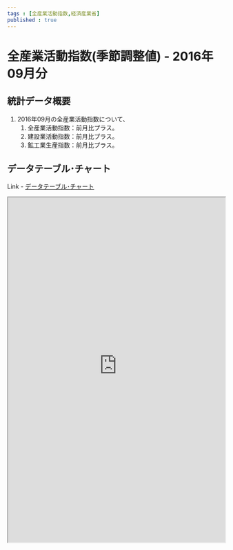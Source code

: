 ```yaml
--- 
tags : [全産業活動指数,経済産業省] 
published : true
---
```


# 全産業活動指数(季節調整値)  - 2016年09月分
## 統計データ概要
1. 2016年09月の全産業活動指数について、
	1. 全産業活動指数：前月比プラス。 
	1. 建設業活動指数：前月比プラス。 
	1. 鉱工業生産指数：前月比プラス。

## データテーブル･チャート
Link - [データテーブル･チャート](http://knowledgevault.saecanet.com/charts/am-consulting.co.jp-IAA.html)

<iframe src="http://knowledgevault.saecanet.com/charts/am-consulting.co.jp-IAA.html" width="100%" height="800px"></iframe>